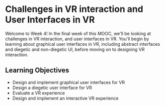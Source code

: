 # Challenges in VR interaction and User Interfaces in VR

Welcome to Week 4! In the final week of this MOOC, we'll be looking at challenges in VR interaction, and user interfaces in VR. You'll begin by learning about graphical user interfaces in VR, including abstract interfaces and diegetic and non-diegetic UI, before moving on to designing VR interaction.

## Learning Objectives

- Design and implement graphical user interfaces for VR
- Design a diegetic user interface for VR
- Evaluate a VR experience
- Design and implement an interactive VR experience